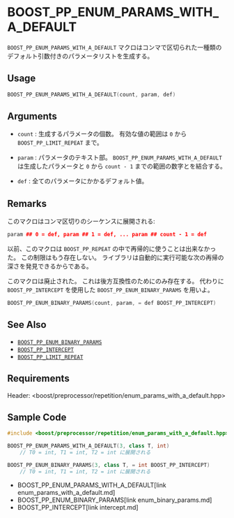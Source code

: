 # BOOST_PP_ENUM_PARAMS_WITH_A_DEFAULT

`BOOST_PP_ENUM_PARAMS_WITH_A_DEFAULT` マクロはコンマで区切られた一種類のデフォルト引数付きのパラメータリストを生成する。

## Usage

```cpp
BOOST_PP_ENUM_PARAMS_WITH_A_DEFAULT(count, param, def)
```

## Arguments

- `count` :
	生成するパラメータの個数。
	有効な値の範囲は `0` から `BOOST_PP_LIMIT_REPEAT` まで。

- `param` :
	パラメータのテキスト部。
	`BOOST_PP_ENUM_PARAMS_WITH_A_DEFAULT` は生成したパラメータと `0` から `count - 1` までの範囲の数字とを結合する。

- `def` :
	全てのパラメータにかかるデフォルト値。

## Remarks

このマクロはコンマ区切りのシーケンスに展開される:

```cpp
param ## 0 = def, param ## 1 = def, ... param ## count - 1 = def
```

以前、このマクロは `BOOST_PP_REPEAT` の中で再帰的に使うことは出来なかった。
この制限はもう存在しない。
ライブラリは自動的に実行可能な次の再帰の深さを発見できるからである。

このマクロは廃止された。
これは後方互換性のためにのみ存在する。
代わりに `BOOST_PP_INTERCEPT` を使用した `BOOST_PP_ENUM_BINARY_PARAMS` を用いよ。

```cpp
BOOST_PP_ENUM_BINARY_PARAMS(count, param, = def BOOST_PP_INTERCEPT)
```

## See Also

- [`BOOST_PP_ENUM_BINARY_PARAMS`](enum_binary_params.md)
- [`BOOST_PP_INTERCEPT`](intercept.md)
- [`BOOST_PP_LIMIT_REPEAT`](limit_repeat.md)

## Requirements

Header: &lt;boost/preprocessor/repetition/enum_params_with_a_default.hpp&gt;

## Sample Code

```cpp
#include <boost/preprocessor/repetition/enum_params_with_a_default.hpp>

BOOST_PP_ENUM_PARAMS_WITH_A_DEFAULT(3, class T, int)
	// T0 = int, T1 = int, T2 = int に展開される

BOOST_PP_ENUM_BINARY_PARAMS(3, class T, = int BOOST_PP_INTERCEPT)
	// T0 = int, T1 = int, T2 = int に展開される
```
* BOOST_PP_ENUM_PARAMS_WITH_A_DEFAULT[link enum_params_with_a_default.md]
* BOOST_PP_ENUM_BINARY_PARAMS[link enum_binary_params.md]
* BOOST_PP_INTERCEPT[link intercept.md]

